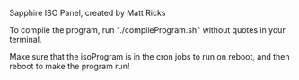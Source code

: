 Sapphire ISO Panel, created by Matt Ricks

To compile the program, run "./compileProgram.sh" without quotes in your
terminal.

Make sure that the isoProgram is in the cron jobs to run on reboot, and
then reboot to make the program run!
